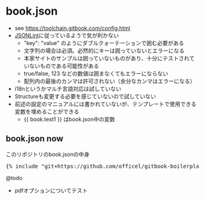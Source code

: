 # book.json

* see https://toolchain.gitbook.com/config.html
* [JSONLint](http://jsonlint.com/)に従っているようで気が利かない
  * "key": "value" のようにダブルクォーテーションで囲む必要がある
  * 文字列の場合は必須。必然的にキーは囲っていないとエラーになる
  * 本家サイトのサンプルは囲っていないものがあり、十分にテストされていないものである可能性がある
  * true/false, 123 などの数値は囲まなくてもエラーにならない
  * 配列内の最後のカンマは許可されない（余分なカンマはエラーになる）
* i18nというかマルチ言語対応は試していない
* Structureも変更する必要を感じていないので試していない
* 前述の設定のマニュアルには書かれていないが、テンプレートで使用できる変数を埋めることができる
  * {{ book.test1 }} はbook.json中の変数

## book.json now

このリポジトリのbook.jsonの中身

<pre>
{% include "git+https://github.com/officel/gitbook-boilerplate.git/book.json"  %}
</pre>


@todo

* pdfオプションについてテスト
